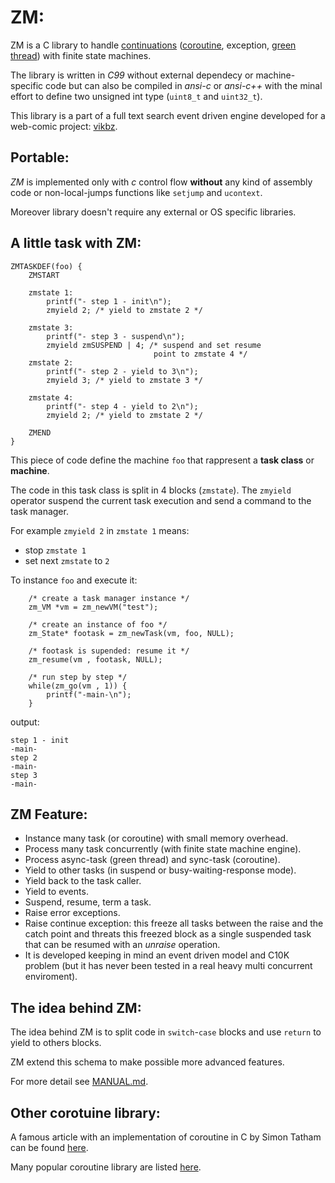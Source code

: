 
# ZM:
ZM is a C library to handle [continuations](https://en.wikipedia.org/wiki/Continuation) ([coroutine](https://en.wikipedia.org/wiki/Coroutine), exception, [green thread](https://en.wikipedia.org/wiki/Green_threads)) with finite state machines.

The library is written in *C99* without external dependecy or 
machine-specific code but can also be compiled in *ansi-c* or *ansi-c++* 
with the minal effort to define two unsigned int type
(`uint8_t` and `uint32_t`).


This library is a part of a full text search event driven engine
developed for a web-comic project: [vikbz](http://vikbz.com/).

## Portable:
*ZM* is implemented only with *c* control flow **without** any kind of 
assembly code or non-local-jumps functions like `setjump` and `ucontext`. 

Moreover library doesn't require any external or OS specific libraries.

## A little task with ZM:

	ZMTASKDEF(foo) {
		ZMSTART

		zmstate 1:
			printf("- step 1 - init\n");
			zmyield 2; /* yield to zmstate 2 */ 

		zmstate 3:
			printf("- step 3 - suspend\n");
			zmyield zmSUSPEND | 4; /* suspend and set resume 
			                        point to zmstate 4 */
		zmstate 2:
			printf("- step 2 - yield to 3\n");   
			zmyield 3; /* yield to zmstate 3 */

		zmstate 4:
			printf("- step 4 - yield to 2\n");
			zmyield 2; /* yield to zmstate 2 */

		ZMEND			
	}

This piece of code define the machine `foo` that rappresent a **task class**
or **machine**.

The code in this task class is split in 4 blocks (`zmstate`). 
The `zmyield` operator suspend the current task execution and 
send a command to the task manager.

For example `zmyield 2` in `zmstate 1` means:

- stop `zmstate 1`
- set next `zmstate` to `2`


To instance `foo` and execute it:

		/* create a task manager instance */
		zm_VM *vm = zm_newVM("test");  
		
		/* create an instance of foo */
		zm_State* footask = zm_newTask(vm, foo, NULL);

		/* footask is supended: resume it */  
		zm_resume(vm , footask, NULL);

		/* run step by step */  
		while(zm_go(vm , 1)) {
			printf("-main-\n");
		}


output:

	step 1 - init
	-main-
	step 2 
	-main-
	step 3
	-main-

## ZM Feature:
- Instance many task (or coroutine) with small memory overhead.
- Process many task concurrently (with finite state machine engine).
- Process async-task (green thread) and sync-task (coroutine).
- Yield to other tasks (in suspend or busy-waiting-response mode).
- Yield back to the task caller.
- Yield to events.
- Suspend, resume, term a task.
- Raise error exceptions.
- Raise continue exception: this freeze all tasks between the 
  raise and the catch point and threats this freezed block as a single 
  suspended task that can be resumed with an *unraise* operation.
- It is developed keeping in mind an event driven model and C10K problem
  (but it has never been tested in a real heavy multi concurrent enviroment).

## The idea behind ZM:
The idea behind ZM is to split code in `switch`-`case` blocks 
and use `return` to yield to others blocks.

ZM extend this schema to make possible more advanced features. 

For more detail see [MANUAL.md](MANUAL.md).

## Other corotuine library:

A famous article with an implementation of coroutine in C by Simon Tatham can
be found [here](http://www.chiark.greenend.org.uk/~sgtatham/coroutines.html).

Many popular coroutine library are listed [here](https://github.com/baruch/libwire/wiki/Other-coroutine-libraries).
